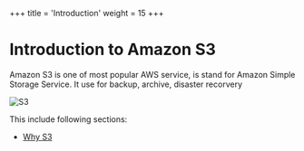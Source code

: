+++
title = 'Introduction'
weight = 15
+++

# Introduction to Amazon S3

Amazon S3 is one of most popular AWS service, is stand for  Amazon Simple Storage Service. It use for backup, archive, disaster recorvery

![S3](/images/s3_icon.png)

This include following sections:
- [Why S3](1-introduction/)

